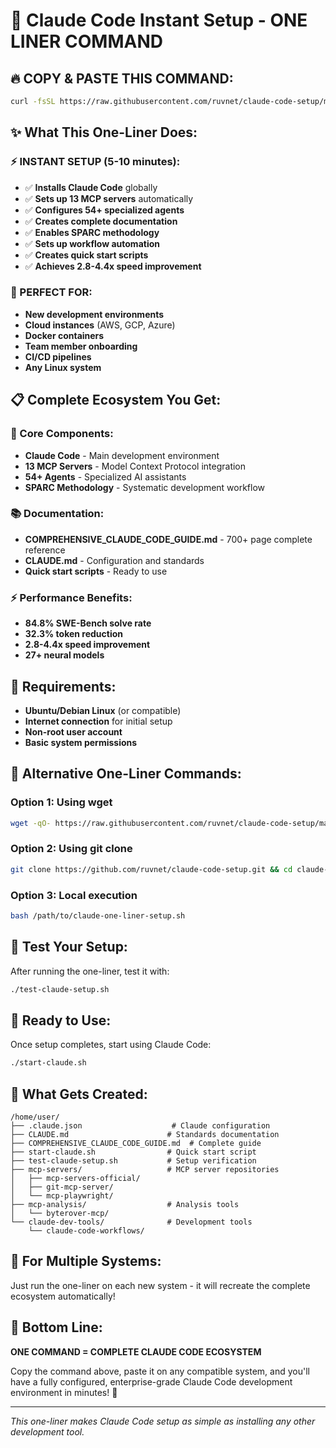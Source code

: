 # 🚀 Claude Code Instant Setup - ONE LINER COMMAND

## 🔥 **COPY & PASTE THIS COMMAND:**

```bash
curl -fsSL https://raw.githubusercontent.com/ruvnet/claude-code-setup/main/claude-one-liner-setup.sh | bash
```

## ✨ **What This One-Liner Does:**

### **⚡ INSTANT SETUP (5-10 minutes):**
- ✅ **Installs Claude Code** globally
- ✅ **Sets up 13 MCP servers** automatically
- ✅ **Configures 54+ specialized agents**
- ✅ **Creates complete documentation**
- ✅ **Enables SPARC methodology**
- ✅ **Sets up workflow automation**
- ✅ **Creates quick start scripts**
- ✅ **Achieves 2.8-4.4x speed improvement**

### **🎯 PERFECT FOR:**
- **New development environments**
- **Cloud instances** (AWS, GCP, Azure)
- **Docker containers**
- **Team member onboarding**
- **CI/CD pipelines**
- **Any Linux system**

## 📋 **Complete Ecosystem You Get:**

### **🔧 Core Components:**
- **Claude Code** - Main development environment
- **13 MCP Servers** - Model Context Protocol integration
- **54+ Agents** - Specialized AI assistants
- **SPARC Methodology** - Systematic development workflow

### **📚 Documentation:**
- **COMPREHENSIVE_CLAUDE_CODE_GUIDE.md** - 700+ page complete reference
- **CLAUDE.md** - Configuration and standards
- **Quick start scripts** - Ready to use

### **⚡ Performance Benefits:**
- **84.8% SWE-Bench solve rate**
- **32.3% token reduction**
- **2.8-4.4x speed improvement**
- **27+ neural models**

## 🔧 **Requirements:**
- **Ubuntu/Debian Linux** (or compatible)
- **Internet connection** for initial setup
- **Non-root user account**
- **Basic system permissions**

## 🚀 **Alternative One-Liner Commands:**

### **Option 1: Using wget**
```bash
wget -qO- https://raw.githubusercontent.com/ruvnet/claude-code-setup/main/claude-one-liner-setup.sh | bash
```

### **Option 2: Using git clone**
```bash
git clone https://github.com/ruvnet/claude-code-setup.git && cd claude-code-setup && chmod +x claude-one-liner-setup.sh && ./claude-one-liner-setup.sh
```

### **Option 3: Local execution**
```bash
bash /path/to/claude-one-liner-setup.sh
```

## 🧪 **Test Your Setup:**

After running the one-liner, test it with:
```bash
./test-claude-setup.sh
```

## 🎉 **Ready to Use:**

Once setup completes, start using Claude Code:
```bash
./start-claude.sh
```

## 📁 **What Gets Created:**

```
/home/user/
├── .claude.json                    # Claude configuration
├── CLAUDE.md                      # Standards documentation
├── COMPREHENSIVE_CLAUDE_CODE_GUIDE.md  # Complete guide
├── start-claude.sh                # Quick start script
├── test-claude-setup.sh           # Setup verification
├── mcp-servers/                   # MCP server repositories
│   ├── mcp-servers-official/
│   ├── git-mcp-server/
│   └── mcp-playwright/
├── mcp-analysis/                  # Analysis tools
│   └── byterover-mcp/
└── claude-dev-tools/              # Development tools
    └── claude-code-workflows/
```

## 🔄 **For Multiple Systems:**

Just run the one-liner on each new system - it will recreate the complete ecosystem automatically!

## 🎯 **Bottom Line:**

**ONE COMMAND = COMPLETE CLAUDE CODE ECOSYSTEM**

Copy the command above, paste it on any compatible system, and you'll have a fully configured, enterprise-grade Claude Code development environment in minutes! 🚀

---

*This one-liner makes Claude Code setup as simple as installing any other development tool.*